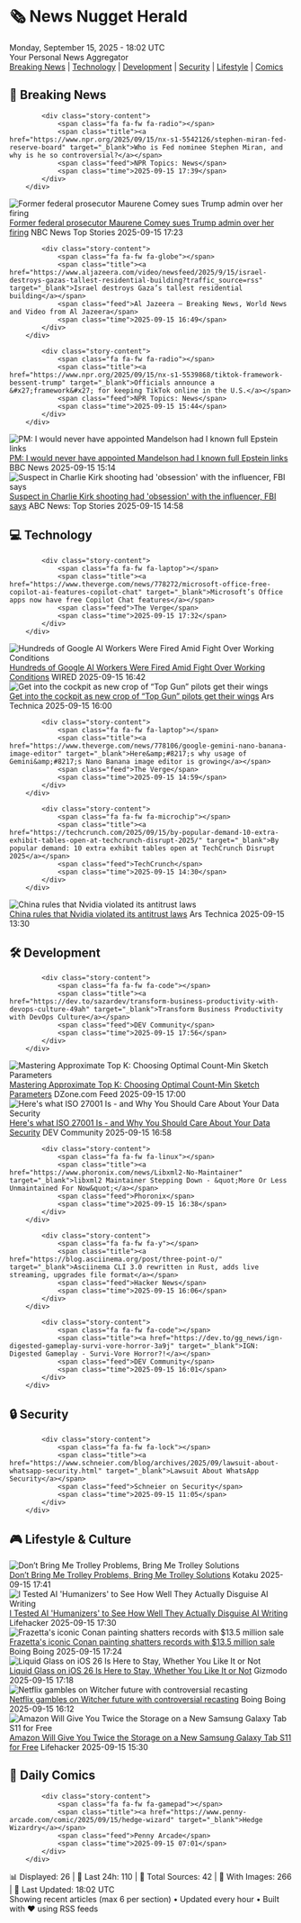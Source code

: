 <!-- Processing 54 RSS feeds at 2025-09-15 18:02:43 UTC -->
<!-- Processing: Dilbert -->
<!-- Processing: Cyanide & Happiness -->
<!-- Processing: Dinosaur Comics -->
<!-- Processing: BBC World News -->
<!-- Processing: NPR News -->
<!-- Processing: CBC News -->
<!-- Error processing https://rss.cbc.ca/lineup/topstories.xml: The read operation timed out -->
<!-- Processing: Reuters World News -->
<!-- Processing: NBC News Breaking -->
<!-- Processing: Guardian World News -->
<!-- Processing: Sky News World -->
<!-- Processing: The Verge -->
<!-- Processing: Hacker News -->
<!-- Processing: Dev.to -->
<!-- Processing: StackOverflow Blog -->
<!-- Processing: Phoronix Linux News -->
<!-- Processing: It's FOSS -->
<!-- Processing: Linux.com -->
<!-- Processing: GitHub Blog -->
<!-- Processing: GitLab Blog -->
<!-- Processing: DZone -->
<!-- Processing: Martin Fowler -->
<!-- Processing: Coding Horror -->
<!-- Processing: Lifehacker -->
<!-- Processing: Gizmodo -->
<!-- Processing: Kotaku -->
<!-- Processing: Boing Boing -->
<!-- Generated 12 new posts out of 26 feeds processed -->
<div class="newspaper-header">
    <h1 class="newspaper-title">🗞️ News Nugget Herald</h1>
    <div class="newspaper-date">Monday, September 15, 2025 - 18:02 UTC</div>
    <div class="newspaper-subtitle">Your Personal News Aggregator</div>
</div>

<div class="newspaper-nav">
    <a href="#breaking">Breaking News</a> |
    <a href="#tech">Technology</a> |
    <a href="#dev">Development</a> |
    <a href="#security">Security</a> |
    <a href="#lifestyle">Lifestyle</a> |
    <a href="#webcomics">Comics</a>
</div>

<div class="news-section breaking-news" id="breaking">
<h2 class="section-header">🚨 Breaking News</h2>
<div class="stories-container">
<div class="story">
            
            <div class="story-content">
                <span class="fa fa-fw fa-radio"></span>
                <span class="title"><a href="https://www.npr.org/2025/09/15/nx-s1-5542126/stephen-miran-fed-reserve-board" target="_blank">Who is Fed nominee Stephen Miran, and why is he so controversial?</a></span>
                <span class="feed">NPR Topics: News</span>
                <span class="time">2025-09-15 17:39</span>
            </div>
        </div>
<div class="story">
            <img src="https://media-cldnry.s-nbcnews.com/image/upload/t_fit_1500w/rockcms/2025-07/250717-Maurene-Comey-se-250p-5239f5.jpg" alt="Former federal prosecutor Maurene Comey sues Trump admin over her firing" class="story-image" loading="lazy" onerror="this.style.display='none'">
            <div class="story-content">
                <span class="fa fa-fw fa-broadcast-tower"></span>
                <span class="title"><a href="https://www.nbcnews.com/politics/justice-department/former-federal-prosecutor-maurene-comey-sues-trump-admin-firing-rcna231406" target="_blank">Former federal prosecutor Maurene Comey sues Trump admin over her firing</a></span>
                <span class="feed">NBC News Top Stories</span>
                <span class="time">2025-09-15 17:23</span>
            </div>
        </div>
<div class="story">
            
            <div class="story-content">
                <span class="fa fa-fw fa-globe"></span>
                <span class="title"><a href="https://www.aljazeera.com/video/newsfeed/2025/9/15/israel-destroys-gazas-tallest-residential-building?traffic_source=rss" target="_blank">Israel destroys Gaza’s tallest residential building</a></span>
                <span class="feed">Al Jazeera – Breaking News, World News and Video from Al Jazeera</span>
                <span class="time">2025-09-15 16:49</span>
            </div>
        </div>
<div class="story">
            
            <div class="story-content">
                <span class="fa fa-fw fa-radio"></span>
                <span class="title"><a href="https://www.npr.org/2025/09/15/nx-s1-5539868/tiktok-framework-bessent-trump" target="_blank">Officials announce a &#x27;framework&#x27; for keeping TikTok online in the U.S.</a></span>
                <span class="feed">NPR Topics: News</span>
                <span class="time">2025-09-15 15:44</span>
            </div>
        </div>
<div class="story">
            <img src="https://ichef.bbci.co.uk/ace/standard/240/cpsprodpb/235a/live/6302c940-923e-11f0-b391-6936825093bd.jpg" alt="PM: I would never have appointed Mandelson had I known full Epstein links" class="story-image" loading="lazy" onerror="this.style.display='none'">
            <div class="story-content">
                <span class="fa fa-fw fa-flag"></span>
                <span class="title"><a href="https://www.bbc.com/news/articles/cx25xn2e8zqo?at_medium=RSS&at_campaign=rss" target="_blank">PM: I would never have appointed Mandelson had I known full Epstein links</a></span>
                <span class="feed">BBC News</span>
                <span class="time">2025-09-15 15:14</span>
            </div>
        </div>
<div class="story">
            <img src="https://s.abcnews.com/images/US/kirk-11-gty-gmh-250912_1757696989143_hpMain_4x3t_384.jpg" alt="Suspect in Charlie Kirk shooting had &#x27;obsession&#x27; with the influencer, FBI says" class="story-image" loading="lazy" onerror="this.style.display='none'">
            <div class="story-content">
                <span class="fa fa-fw fa-tv"></span>
                <span class="title"><a href="https://abcnews.go.com/US/charlie-kirk-killing-tyler-robinson-obsession-influencer/story?id=125582085" target="_blank">Suspect in Charlie Kirk shooting had &#x27;obsession&#x27; with the influencer, FBI says</a></span>
                <span class="feed">ABC News: Top Stories</span>
                <span class="time">2025-09-15 14:58</span>
            </div>
        </div>
</div>
</div>
<div class="news-section tech-news" id="tech">
<h2 class="section-header">💻 Technology</h2>
<div class="stories-container">
<div class="story">
            
            <div class="story-content">
                <span class="fa fa-fw fa-laptop"></span>
                <span class="title"><a href="https://www.theverge.com/news/778272/microsoft-office-free-copilot-ai-features-copilot-chat" target="_blank">Microsoft’s Office apps now have free Copilot Chat features</a></span>
                <span class="feed">The Verge</span>
                <span class="time">2025-09-15 17:32</span>
            </div>
        </div>
<div class="story">
            <img src="https://media.wired.com/photos/68c335e050a2ad1d6d34f283/master/pass/Hundreds-Google-AI-Workers-Fired-Amid-Row-Over-Working-Conditions-Business-2226698932.jpg" alt="Hundreds of Google AI Workers Were Fired Amid Fight Over Working Conditions" class="story-image" loading="lazy" onerror="this.style.display='none'">
            <div class="story-content">
                <span class="fa fa-fw fa-bolt"></span>
                <span class="title"><a href="https://www.wired.com/story/hundreds-of-google-ai-workers-were-fired-amid-fight-over-working-conditions/" target="_blank">Hundreds of Google AI Workers Were Fired Amid Fight Over Working Conditions</a></span>
                <span class="feed">WIRED</span>
                <span class="time">2025-09-15 16:42</span>
            </div>
        </div>
<div class="story">
            <img src="https://cdn.arstechnica.net/wp-content/uploads/2025/09/gunsTOP-500x500.jpg" alt="Get into the cockpit as new crop of “Top Gun” pilots get their wings" class="story-image" loading="lazy" onerror="this.style.display='none'">
            <div class="story-content">
                <span class="fa fa-fw fa-cog"></span>
                <span class="title"><a href="https://arstechnica.com/science/2025/09/get-into-the-cockpit-as-new-crop-of-top-gun-pilots-get-their-wings/" target="_blank">Get into the cockpit as new crop of “Top Gun” pilots get their wings</a></span>
                <span class="feed">Ars Technica</span>
                <span class="time">2025-09-15 16:00</span>
            </div>
        </div>
<div class="story">
            
            <div class="story-content">
                <span class="fa fa-fw fa-laptop"></span>
                <span class="title"><a href="https://www.theverge.com/news/778106/google-gemini-nano-banana-image-editor" target="_blank">Here&amp;#8217;s why usage of Gemini&amp;#8217;s Nano Banana image editor is growing</a></span>
                <span class="feed">The Verge</span>
                <span class="time">2025-09-15 14:59</span>
            </div>
        </div>
<div class="story">
            
            <div class="story-content">
                <span class="fa fa-fw fa-microchip"></span>
                <span class="title"><a href="https://techcrunch.com/2025/09/15/by-popular-demand-10-extra-exhibit-tables-open-at-techcrunch-disrupt-2025/" target="_blank">By popular demand: 10 extra exhibit tables open at TechCrunch Disrupt 2025</a></span>
                <span class="feed">TechCrunch</span>
                <span class="time">2025-09-15 14:30</span>
            </div>
        </div>
<div class="story">
            <img src="https://cdn.arstechnica.net/wp-content/uploads/2021/11/nvidia-sign-1-500x500.jpg" alt="China rules that Nvidia violated its antitrust laws" class="story-image" loading="lazy" onerror="this.style.display='none'">
            <div class="story-content">
                <span class="fa fa-fw fa-cog"></span>
                <span class="title"><a href="https://arstechnica.com/tech-policy/2025/09/china-rules-that-nvidia-violated-its-antitrust-laws/" target="_blank">China rules that Nvidia violated its antitrust laws</a></span>
                <span class="feed">Ars Technica</span>
                <span class="time">2025-09-15 13:30</span>
            </div>
        </div>
</div>
</div>
<div class="news-section dev-news" id="dev">
<h2 class="section-header">🛠️ Development</h2>
<div class="stories-container">
<div class="story">
            
            <div class="story-content">
                <span class="fa fa-fw fa-code"></span>
                <span class="title"><a href="https://dev.to/sazardev/transform-business-productivity-with-devops-culture-49ah" target="_blank">Transform Business Productivity with DevOps Culture</a></span>
                <span class="feed">DEV Community</span>
                <span class="time">2025-09-15 17:56</span>
            </div>
        </div>
<div class="story">
            <img src="https://dz2cdn1.dzone.com/thumbnail?fid=18620335&w=600" alt="Mastering Approximate Top K: Choosing Optimal Count-Min Sketch Parameters" class="story-image" loading="lazy" onerror="this.style.display='none'">
            <div class="story-content">
                <span class="fa fa-fw fa-newspaper"></span>
                <span class="title"><a href="https://dzone.com/articles/top-k-count-min-sketch-configuration" target="_blank">Mastering Approximate Top K: Choosing Optimal Count-Min Sketch Parameters</a></span>
                <span class="feed">DZone.com Feed</span>
                <span class="time">2025-09-15 17:00</span>
            </div>
        </div>
<div class="story">
            <img src="https://media2.dev.to/dynamic/image/width=800%2Cheight=%2Cfit=scale-down%2Cgravity=auto%2Cformat=auto/https%3A%2F%2Fdev-to-uploads.s3.amazonaws.com%2Fuploads%2Farticles%2Fr8a97t5nteojtvvg39v0.jpg" alt="Here&#x27;s what ISO 27001 Is - and Why You Should Care About Your Data Security" class="story-image" loading="lazy" onerror="this.style.display='none'">
            <div class="story-content">
                <span class="fa fa-fw fa-code"></span>
                <span class="title"><a href="https://dev.to/heyjoshlee/heres-what-iso-27001-is-and-why-you-should-care-about-your-data-security-3kfb" target="_blank">Here&#x27;s what ISO 27001 Is - and Why You Should Care About Your Data Security</a></span>
                <span class="feed">DEV Community</span>
                <span class="time">2025-09-15 16:58</span>
            </div>
        </div>
<div class="story">
            
            <div class="story-content">
                <span class="fa fa-fw fa-linux"></span>
                <span class="title"><a href="https://www.phoronix.com/news/Libxml2-No-Maintainer" target="_blank">libxml2 Maintainer Stepping Down - &quot;More Or Less Unmaintained For Now&quot;</a></span>
                <span class="feed">Phoronix</span>
                <span class="time">2025-09-15 16:38</span>
            </div>
        </div>
<div class="story">
            
            <div class="story-content">
                <span class="fa fa-fw fa-y"></span>
                <span class="title"><a href="https://blog.asciinema.org/post/three-point-o/" target="_blank">Asciinema CLI 3.0 rewritten in Rust, adds live streaming, upgrades file format</a></span>
                <span class="feed">Hacker News</span>
                <span class="time">2025-09-15 16:06</span>
            </div>
        </div>
<div class="story">
            
            <div class="story-content">
                <span class="fa fa-fw fa-code"></span>
                <span class="title"><a href="https://dev.to/gg_news/ign-digested-gameplay-survi-vore-horror-3a9j" target="_blank">IGN: Digested Gameplay - Survi-Vore Horror?!</a></span>
                <span class="feed">DEV Community</span>
                <span class="time">2025-09-15 16:01</span>
            </div>
        </div>
</div>
</div>
<div class="news-section security-news" id="security">
<h2 class="section-header">🔒 Security</h2>
<div class="stories-container">
<div class="story">
            
            <div class="story-content">
                <span class="fa fa-fw fa-lock"></span>
                <span class="title"><a href="https://www.schneier.com/blog/archives/2025/09/lawsuit-about-whatsapp-security.html" target="_blank">Lawsuit About WhatsApp Security</a></span>
                <span class="feed">Schneier on Security</span>
                <span class="time">2025-09-15 11:05</span>
            </div>
        </div>
</div>
</div>
<div class="news-section lifestyle-news" id="lifestyle">
<h2 class="section-header">🎮 Lifestyle & Culture</h2>
<div class="stories-container">
<div class="story">
            <img src="https://kotaku.com/app/uploads/2025/09/01_the-trolley-solution.jpg" alt="Don’t Bring Me Trolley Problems, Bring Me Trolley Solutions" class="story-image" loading="lazy" onerror="this.style.display='none'">
            <div class="story-content">
                <span class="fa fa-fw fa-gamepad"></span>
                <span class="title"><a href="https://kotaku.com/the-trolley-solution-puzzle-game-problem-steam-2000625685" target="_blank">Don’t Bring Me Trolley Problems, Bring Me Trolley Solutions</a></span>
                <span class="feed">Kotaku</span>
                <span class="time">2025-09-15 17:41</span>
            </div>
        </div>
<div class="story">
            <img src="https://lifehacker.com/imagery/articles/01K573Z2F61TSE61J9W02QASZR/hero-image.jpg" alt="I Tested AI &#x27;Humanizers&#x27; to See How Well They Actually Disguise AI Writing" class="story-image" loading="lazy" onerror="this.style.display='none'">
            <div class="story-content">
                <span class="fa fa-fw fa-life-ring"></span>
                <span class="title"><a href="https://lifehacker.com/tech/ai-humanizer-tools-efficiency?utm_medium=RSS" target="_blank">I Tested AI &#x27;Humanizers&#x27; to See How Well They Actually Disguise AI Writing</a></span>
                <span class="feed">Lifehacker</span>
                <span class="time">2025-09-15 17:30</span>
            </div>
        </div>
<div class="story">
            <img src="https://i0.wp.com/boingboing.net/wp-content/uploads/2025/09/conan-1.jpg?fit=1200%2C769&amp;quality=60&amp;ssl=1" alt="Frazetta&#x27;s iconic Conan painting shatters records with $13.5 million sale" class="story-image" loading="lazy" onerror="this.style.display='none'">
            <div class="story-content">
                <span class="fa fa-fw fa-arrow-right"></span>
                <span class="title"><a href="https://boingboing.net/2025/09/15/frazettas-iconic-conan-painting-shatters-records-with-13-5-million-sale.html" target="_blank">Frazetta&#x27;s iconic Conan painting shatters records with $13.5 million sale</a></span>
                <span class="feed">Boing Boing</span>
                <span class="time">2025-09-15 17:24</span>
            </div>
        </div>
<div class="story">
            <img src="https://gizmodo.com/app/uploads/2025/09/Apple-Event-iPhone-Apple-Watch-Airpods-18.jpg" alt="Liquid Glass on iOS 26 Is Here to Stay, Whether You Like It or Not" class="story-image" loading="lazy" onerror="this.style.display='none'">
            <div class="story-content">
                <span class="fa fa-fw fa-computer"></span>
                <span class="title"><a href="https://gizmodo.com/liquid-glass-on-ios-26-is-here-to-stay-whether-you-like-it-or-not-2000658876" target="_blank">Liquid Glass on iOS 26 Is Here to Stay, Whether You Like It or Not</a></span>
                <span class="feed">Gizmodo</span>
                <span class="time">2025-09-15 17:18</span>
            </div>
        </div>
<div class="story">
            <img src="https://i0.wp.com/boingboing.net/wp-content/uploads/2025/09/Witcher.jpg?fit=1080%2C612&amp;quality=60&amp;ssl=1" alt="Netflix gambles on Witcher future with controversial recasting" class="story-image" loading="lazy" onerror="this.style.display='none'">
            <div class="story-content">
                <span class="fa fa-fw fa-arrow-right"></span>
                <span class="title"><a href="https://boingboing.net/2025/09/15/netflix-gambles-on-witcher-future-with-controversial-recasting.html" target="_blank">Netflix gambles on Witcher future with controversial recasting</a></span>
                <span class="feed">Boing Boing</span>
                <span class="time">2025-09-15 16:12</span>
            </div>
        </div>
<div class="story">
            <img src="https://lifehacker.com/imagery/articles/01K4NC8T0BTRC7W4TBPQG6K7NN/hero-image.png" alt="Amazon Will Give You Twice the Storage on a New Samsung Galaxy Tab S11 for Free" class="story-image" loading="lazy" onerror="this.style.display='none'">
            <div class="story-content">
                <span class="fa fa-fw fa-life-ring"></span>
                <span class="title"><a href="https://lifehacker.com/tech/amazon-samsung-galaxy-tab-s11-deal?utm_medium=RSS" target="_blank">Amazon Will Give You Twice the Storage on a New Samsung Galaxy Tab S11 for Free</a></span>
                <span class="feed">Lifehacker</span>
                <span class="time">2025-09-15 15:30</span>
            </div>
        </div>
</div>
</div>
<div class="news-section webcomics-section" id="webcomics">
<h2 class="section-header">🎨 Daily Comics</h2>
<div class="stories-container">
<div class="story">
            
            <div class="story-content">
                <span class="fa fa-fw fa-gamepad"></span>
                <span class="title"><a href="https://www.penny-arcade.com/comic/2025/09/15/hedge-wizard" target="_blank">Hedge Wizardry</a></span>
                <span class="feed">Penny Arcade</span>
                <span class="time">2025-09-15 07:01</span>
            </div>
        </div>
</div>
</div>

<div class="newspaper-footer">
    <div class="stats">
        📊 Displayed: 26 | 📅 Last 24h: 110 | 📡 Total Sources: 42 | 📸 With Images: 266 |
        🔄 Last Updated: 18:02 UTC
    </div>
    <div class="footer-note">
        Showing recent articles (max 6 per section) • Updated every hour • Built with ❤️ using RSS feeds
    </div>
</div>
